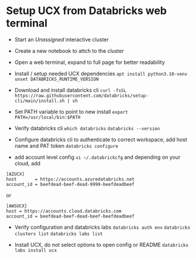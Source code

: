 
# Setup UCX from Databricks web terminal

- Start an *Unassigned* interactive cluster
- Create a new notebook to attch to the cluster
- Open a web terminal, expand to full page for better readability

- Install / setup needed UCX dependencies
`apt install python3.10-venv`
`unset DATABRICKS_RUNTIME_VERSION`

- Download and install databricks cli
`curl -fsSL https://raw.githubusercontent.com/databricks/setup-cli/main/install.sh | sh`

- Set PATH variable to point to new install
`export PATH=/usr/local/bin:$PATH`

- Verify databricks cli
`which databricks`
`databricks --version`

- Configure databricks cli to authenticate to correct workspace, add host name and PAT token
`databricks configure`

- add account level config
`vi ~/.databrickcfg`
and depending on your cloud, add
```
[AZUCX]
host       = https://accounts.azuredatabricks.net
account_id = beefdead-beef-dead-9999-beefdeadbeef
```
or
```
[AWSUCX]
host = https://accounts.cloud.databricks.com
account_id = beefdead-beef-dead-beef-beefdeadbeef
```

- Verify configuration and databricks labs
`databricks auth env`
`databricks clusters list`
`databricks labs list`

- Install UCX, do not select options to open config or README
`databricks labs install ucx`
